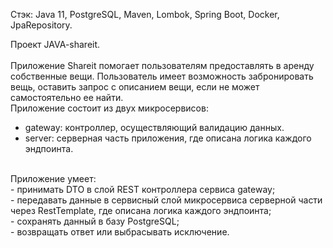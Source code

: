 Стэк: Java 11, PostgreSQL, Maven, Lombok, Spring Boot, Docker, JpaRepository.<br>

Проект JAVA-shareit.<br>
<br>
Приложение Shareit помогает пользователям предоставлять в аренду собственные вещи. Пользователь имеет возможность забронировать вещь, оставить запрос с описанием вещи, если не может самостоятельно ее найти. 
<br>
Приложение состоит из двух микросервисов:<br>
 - gateway: контроллер, осуществляющий валидацию данных.<br>
 - server: серверная часть приложения, где описана логика каждого эндпоинта.<br>
 <br>
 Приложение умеет:<br>
 - принимать DTO в слой REST контроллера сервиса gateway;<br>
 - передавать данные в сервисный слой микросервиса серверной части через RestTemplate, где описана логика каждого эндпоинта;<br>
- сохранять данный в базу PostgreSQL;<br>
- возвращать ответ или выбрасывать исключение.<br>
